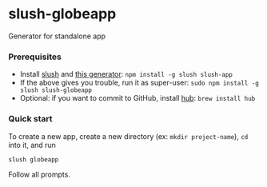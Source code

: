 # slush-globeapp

Generator for standalone app

### Prerequisites

- Install [slush](https://github.com/slushjs/slush) and [this generator](https://www.npmjs.com/package/slush-globeapp): `npm install -g slush slush-app`
- If the above gives you trouble, run it as super-user: `sudo npm install -g slush slush-globeapp`
- Optional: if you want to commit to GitHub, install [hub](https://github.com/github/hub): `brew install hub`

### Quick start
To create a new app, create a new directory (ex: `mkdir project-name`), `cd` into it, and run
    
    slush globeapp

Follow all prompts.
